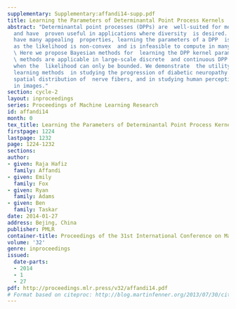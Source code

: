 ```yaml
---
supplementary: Supplementary:affandi14-supp.pdf
title: Learning the Parameters of Determinantal Point Process Kernels
abstract: "Determinantal point processes (DPPs) are  well-suited for modeling repulsion
  and have  proven useful in applications where diversity  is desired. While DPPs
  have many appealing  properties, learning the parameters of a DPP  is diff\x0Ecult,
  as the likelihood is non-convex  and is infeasible to compute in many scenarios.
  \ Here we propose Bayesian methods for  learning the DPP kernel parameters. These
  \ methods are applicable in large-scale discrete  and continuous DPP settings, even
  when the  likelihood can only be bounded. We demonstrate  the utility of our DPP
  learning methods  in studying the progression of diabetic neuropathy  based on the
  spatial distribution of  nerve fibers, and in studying human perception  of diversity
  in images."
section: cycle-2
layout: inproceedings
series: Proceedings of Machine Learning Research
id: affandi14
month: 0
tex_title: Learning the Parameters of Determinantal Point Process Kernels
firstpage: 1224
lastpage: 1232
page: 1224-1232
sections: 
author:
- given: Raja Hafiz
  family: Affandi
- given: Emily
  family: Fox
- given: Ryan
  family: Adams
- given: Ben
  family: Taskar
date: 2014-01-27
address: Bejing, China
publisher: PMLR
container-title: Proceedings of the 31st International Conference on Machine Learning
volume: '32'
genre: inproceedings
issued:
  date-parts:
  - 2014
  - 1
  - 27
pdf: http://proceedings.mlr.press/v32/affandi14.pdf
# Format based on citeproc: http://blog.martinfenner.org/2013/07/30/citeproc-yaml-for-bibliographies/
---
```

